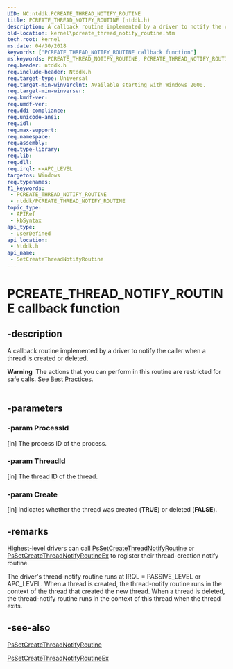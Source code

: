 ```yaml
---
UID: NC:ntddk.PCREATE_THREAD_NOTIFY_ROUTINE
title: PCREATE_THREAD_NOTIFY_ROUTINE (ntddk.h)
description: A callback routine implemented by a driver to notify the caller when a thread is created or deleted.
old-location: kernel\pcreate_thread_notify_routine.htm
tech.root: kernel
ms.date: 04/30/2018
keywords: ["PCREATE_THREAD_NOTIFY_ROUTINE callback function"]
ms.keywords: PCREATE_THREAD_NOTIFY_ROUTINE, PCREATE_THREAD_NOTIFY_ROUTINE callback, SetCreateThreadNotifyRoutine, SetCreateThreadNotifyRoutine callback function [Kernel-Mode Driver Architecture], kernel.pcreate_thread_notify_routine, ntddk/SetCreateThreadNotifyRoutine
req.header: ntddk.h
req.include-header: Ntddk.h
req.target-type: Universal
req.target-min-winverclnt: Available starting with Windows 2000.
req.target-min-winversvr: 
req.kmdf-ver: 
req.umdf-ver: 
req.ddi-compliance: 
req.unicode-ansi: 
req.idl: 
req.max-support: 
req.namespace: 
req.assembly: 
req.type-library: 
req.lib: 
req.dll: 
req.irql: <=APC_LEVEL
targetos: Windows
req.typenames: 
f1_keywords:
 - PCREATE_THREAD_NOTIFY_ROUTINE
 - ntddk/PCREATE_THREAD_NOTIFY_ROUTINE
topic_type:
 - APIRef
 - kbSyntax
api_type:
 - UserDefined
api_location:
 - Ntddk.h
api_name:
 - SetCreateThreadNotifyRoutine
---
```


# PCREATE_THREAD_NOTIFY_ROUTINE callback function


## -description

A callback routine implemented by a driver to notify the caller when a thread is created or deleted.
<div class="alert"><b>Warning</b>  The actions that  you can perform in this routine are restricted for safe calls. See <a href="/windows-hardware/drivers/kernel/windows-kernel-mode-process-and-thread-manager#best">Best Practices</a>. </div><div> </div>

## -parameters

### -param ProcessId 

[in]
The process ID of the process.

### -param ThreadId 

[in]
The thread ID of the thread.

### -param Create 

[in]
Indicates whether the thread was created (<b>TRUE</b>) or deleted (<b>FALSE</b>).

## -remarks

Highest-level drivers can call <a href="/windows-hardware/drivers/ddi/ntddk/nf-ntddk-pssetcreatethreadnotifyroutine">PsSetCreateThreadNotifyRoutine</a> or <a href="/windows-hardware/drivers/ddi/ntddk/nf-ntddk-pssetcreatethreadnotifyroutineex">PsSetCreateThreadNotifyRoutineEx</a> to register their thread-creation notify routine.

The driver's thread-notify routine runs at IRQL = PASSIVE_LEVEL or APC_LEVEL. When a thread is created, the thread-notify routine runs in the context of the thread that created the new thread. When a thread is deleted, the thread-notify routine runs in the context of this thread when the thread exits.

## -see-also

<a href="/windows-hardware/drivers/ddi/ntddk/nf-ntddk-pssetcreatethreadnotifyroutine">PsSetCreateThreadNotifyRoutine</a>



<a href="/windows-hardware/drivers/ddi/ntddk/nf-ntddk-pssetcreatethreadnotifyroutineex">PsSetCreateThreadNotifyRoutineEx</a>
